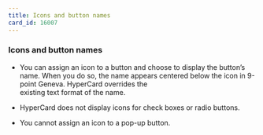 ```yaml
---
title: Icons and button names
card_id: 16007
---
```


### Icons and button names

* You can assign an icon to a button and 
   choose to display the button’s name. 
   When you do so,  the name appears 
   centered below the icon in 9-point 
   Geneva.  HyperCard overrides the  
   existing text format of the name.

* HyperCard does not display icons for 
    check boxes or radio buttons.

* You cannot assign an icon to a pop-up
    button.